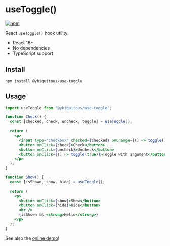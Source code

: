 # useToggle()

[![npm](https://img.shields.io/npm/v/@ybiquitous/use-toggle.svg)](https://www.npmjs.com/package/@ybiquitous/use-toggle)

React `useToggle()` hook utility.

- React 16+
- No dependencies
- TypeScript support

## Install

```shell
npm install @ybiquitous/use-toggle
```

## Usage

```jsx
import useToggle from "@ybiquitous/use-toggle";

function Check() {
  const [checked, check, uncheck, toggle] = useToggle();

  return (
    <p>
      <input type="checkbox" checked={checked} onChange={() => toggle()} />
      <button onClick={check}>Check</button>
      <button onClick={uncheck}>Uncheck</button>
      <button onClick={() => toggle(true)}>Toggle with argument</button>
    </p>
  );
}

function Show() {
  const [isShown, show, hide] = useToggle();

  return (
    <p>
      <button onClick={show}>Show</button>
      <button onClick={hide}>Hide</button>
      <br />
      {isShown && <strong>Hello</strong>}
    </p>
  );
}
```

See also the [online demo](https://codesandbox.io/s/vigorous-frost-199yl)!
